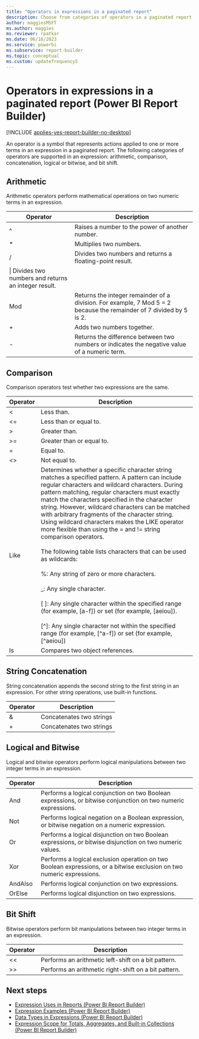 ```yaml
---
title: "Operators in expressions in a paginated report"
description: Choose from categories of operators in a paginated report that are supported in an expression that represents actions applied to terms in an expression in Report Builder.
author: maggiesMSFT
ms.author: maggies
ms.reviewer: rpatkar
ms.date: 06/16/2023
ms.service: powerbi
ms.subservice: report-builder
ms.topic: conceptual
ms.custom: updatefrequency5
---
```

# Operators in expressions in a paginated report (Power BI Report Builder)

[!INCLUDE [applies-yes-report-builder-no-desktop](../../includes/applies-yes-report-builder-no-desktop.md)]

  An operator is a symbol that represents actions applied to one or more terms in an expression in a paginated report. The following categories of operators are supported in an expression: arithmetic, comparison, concatenation, logical or bitwise, and bit shift.

## Arithmetic

Arithmetic operators perform mathematical operations on two numeric terms in an expression.

| Operator | Description |
| --- | --- |
| ^ | Raises a number to the power of another number. |
| * | Multiplies two numbers. |
| / | Divides two numbers and returns a floating-point result. |
| \\| Divides two numbers and returns an integer result. |
| Mod | Returns the integer remainder of a division. For example, 7 Mod 5 = 2 because the remainder of 7 divided by 5 is 2. |
| + | Adds two numbers together. |
| - | Returns the difference between two numbers or indicates the negative value of a numeric term. |

## Comparison

Comparison operators test whether two expressions are the same.

| Operator | Description |
| --- | --- |
| < | Less than. |
| \<= | Less than or equal to. |
| > | Greater than. |
| >= | Greater than or equal to. |
| = | Equal to. |
| <> | Not equal to. |
| Like | Determines whether a specific character string matches a specified pattern. A pattern can include regular characters and wildcard characters. During pattern matching, regular characters must exactly match the characters specified in the character string. However, wildcard characters can be matched with arbitrary fragments of the character string. Using wildcard characters makes the LIKE operator more flexible than using the = and != string comparison operators.<br /><br />The following table lists characters that can be used as wildcards:<br /><br />%: Any string of zero or more characters.<br /><br />_: Any single character.<br /><br />[ ]: Any single character within the specified range (for example, [a-f]) or set (for example, [aeiou]).<br /><br />[^]: Any single character not within the specified range (for example, [^a-f]) or set (for example, [^aeiou]) |
| Is | Compares two object references. |

## String Concatenation

String concatenation appends the second string to the first string in an expression. For other string operations, use built-in functions.

| Operator | Description |
| --- | --- |
| & | Concatenates two strings |
| + | Concatenates two strings |

## Logical and Bitwise

Logical and bitwise operators perform logical manipulations between two integer terms in an expression.

| Operator | Description |
| --- | --- |
| And | Performs a logical conjunction on two Boolean expressions, or bitwise conjunction on two numeric expressions. |
| Not | Performs logical negation on a Boolean expression, or bitwise negation on a numeric expression. |
| Or | Performs a logical disjunction on two Boolean expressions, or bitwise disjunction on two numeric values. |
| Xor | Performs a logical exclusion operation on two Boolean expressions, or a bitwise exclusion on two numeric expressions. |
| AndAlso | Performs logical conjunction on two expressions. |
| OrElse | Performs logical disjunction on two expressions. |

## Bit Shift

Bitwise operators perform bit manipulations between two integer terms in an expression.

| Operator | Description |
| --- | --- |
| <\< | Performs an arithmetic left-shift on a bit pattern. |
| >> | Performs an arithmetic right-shift on a bit pattern. |

## Next steps

- [Expression Uses in Reports (Power BI Report Builder)](./expression-uses-reports-report-builder.md)
- [Expression Examples (Power BI Report Builder)](./report-builder-expression-examples.md)
- [Data Types in Expressions (Power BI Report Builder)](./data-types-expressions-report-builder.md)
- [Expression Scope for Totals, Aggregates, and Built-in Collections (Power BI Report Builder)](./expression-scope-for-totals-aggregates-and-built-in-collections.md)
